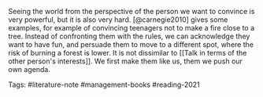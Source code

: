 Seeing the world from the perspective of the person we want to convince is very powerful, but it is also very hard. [@carnegie2010] gives some examples, for example of convincing teenagers not to make a fire close to a tree. Instead of confronting them with the rules, we can acknowledge they want to have fun, and persuade them to move to a different spot, where the risk of burning a forest is lower. It is not dissimilar to [[Talk in terms of the other person's interests]]. We first make them like us, them we push our own agenda. 

Tags: #literature-note #management-books #reading-2021